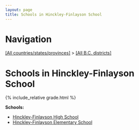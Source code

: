 ```yaml
---
layout: page
title: Schools in Hinckley-Finlayson School
---
```

# Navigation

[[All countries/states/provinces]](../..) > [[All B.C. districts]](..)

# Schools in Hinckley-Finlayson School

{% include_relative grade.html %}

**Schools:**

- [Hinckley-Finlayson High School](Hinckley-Finlayson_High_School.md)
- [Hinckley-Finlayson Elementary School](Hinckley-Finlayson_Elementary_School.md)
